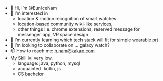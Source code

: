 - 👋 Hi, I’m @EuniceNam
- 👀 I’m interested in 
  - location & motion recognition of smart watches
  - location-based community wiki-like services, 
  - other things i.e. chrome extensions, reserved message for messenger app, VR space design
- 🌱 I’m currently learning which tech stack will fit for simple wearable prj
- 💞️ I’m looking to collaborate on ... galaxy watch?
- 📫 How to reach me: h.nam@kakao.com
- My Skill lv: very low. 
  - language: java, python, mysql
  - acquainted: kotlin, js
  - CS bachelor
<!---
EuniceNam/EuniceNam is a ✨ special ✨ repository because its `README.md` (this file) appears on your GitHub profile.
You can click the Preview link to take a look at your changes.
--->
